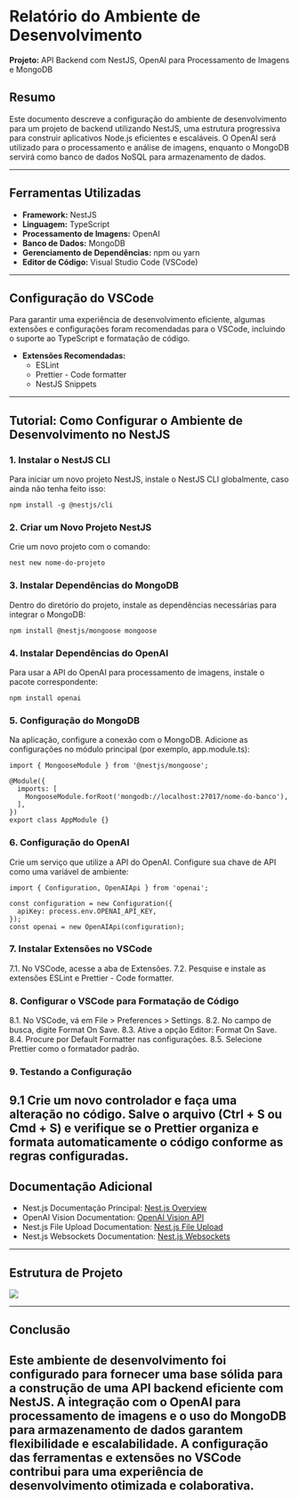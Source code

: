 # Relatório do Ambiente de Desenvolvimento

**Projeto:** API Backend com NestJS, OpenAI para Processamento de Imagens e MongoDB

## Resumo
Este documento descreve a configuração do ambiente de desenvolvimento para um projeto de backend utilizando NestJS, uma estrutura progressiva para construir aplicativos Node.js eficientes e escaláveis. O OpenAI será utilizado para o processamento e análise de imagens, enquanto o MongoDB servirá como banco de dados NoSQL para armazenamento de dados.

---

## Ferramentas Utilizadas

- **Framework:** NestJS
- **Linguagem:** TypeScript
- **Processamento de Imagens:** OpenAI
- **Banco de Dados:** MongoDB
- **Gerenciamento de Dependências:** npm ou yarn
- **Editor de Código:** Visual Studio Code (VSCode)

---

## Configuração do VSCode

Para garantir uma experiência de desenvolvimento eficiente, algumas extensões e configurações foram recomendadas para o VSCode, incluindo o suporte ao TypeScript e formatação de código.

- **Extensões Recomendadas:**
  - ESLint
  - Prettier - Code formatter
  - NestJS Snippets

---

## Tutorial: Como Configurar o Ambiente de Desenvolvimento no NestJS

### 1. Instalar o NestJS CLI
Para iniciar um novo projeto NestJS, instale o NestJS CLI globalmente, caso ainda não tenha feito isso:

```
npm install -g @nestjs/cli
```

### 2. Criar um Novo Projeto NestJS
Crie um novo projeto com o comando:

```
nest new nome-do-projeto
```
### 3. Instalar Dependências do MongoDB
Dentro do diretório do projeto, instale as dependências necessárias para integrar o MongoDB:

```
npm install @nestjs/mongoose mongoose
``` 
### 4. Instalar Dependências do OpenAI
Para usar a API do OpenAI para processamento de imagens, instale o pacote correspondente:

```
npm install openai
```

### 5. Configuração do MongoDB
Na aplicação, configure a conexão com o MongoDB. Adicione as configurações no módulo principal (por exemplo, app.module.ts):

```
import { MongooseModule } from '@nestjs/mongoose';

@Module({
  imports: [
    MongooseModule.forRoot('mongodb://localhost:27017/nome-do-banco'),
  ],
})
export class AppModule {}
```

### 6. Configuração do OpenAI
Crie um serviço que utilize a API do OpenAI. Configure sua chave de API como uma variável de ambiente:

```
import { Configuration, OpenAIApi } from 'openai';

const configuration = new Configuration({
  apiKey: process.env.OPENAI_API_KEY,
});
const openai = new OpenAIApi(configuration);
``` 
### 7. Instalar Extensões no VSCode
7.1. No VSCode, acesse a aba de Extensões.
7.2. Pesquise e instale as extensões ESLint e Prettier - Code formatter.

### 8. Configurar o VSCode para Formatação de Código
8.1. No VSCode, vá em File > Preferences > Settings.
8.2. No campo de busca, digite Format On Save.
8.3. Ative a opção Editor: Format On Save.
8.4. Procure por Default Formatter nas configurações.
8.5. Selecione Prettier como o formatador padrão.

### 9. Testando a Configuração

9.1 Crie um novo controlador e faça uma alteração no código. Salve o arquivo (Ctrl + S ou Cmd + S) e verifique se o Prettier organiza e formata automaticamente o código conforme as regras configuradas.
---

## Documentação Adicional
- Nest.js Documentação Principal: [Nest.js Overview](https://docs.nestjs.com/first-steps)
- OpenAI Vision Documentation: [OpenAI Vision API](https://platform.openai.com/docs/guides/vision)
- Nest.js File Upload Documentation: [Nest.js File Upload](https://docs.nestjs.com/techniques/file-upload)
- Nest.js Websockets Documentation: [Nest.js Websockets](https://docs.nestjs.com/websockets/gateways)

---
## Estrutura de Projeto
<img src="https://github.com/TAI-II/PaySplit/blob/main/Documenta%C3%A7%C3%A3o/7.%20Fotos/image4.png">

---
## Conclusão

Este ambiente de desenvolvimento foi configurado para fornecer uma base sólida para a construção de uma API backend eficiente com NestJS. A integração com o OpenAI para processamento de imagens e o uso do MongoDB para armazenamento de dados garantem flexibilidade e escalabilidade. A configuração das ferramentas e extensões no VSCode contribui para uma experiência de desenvolvimento otimizada e colaborativa.
---